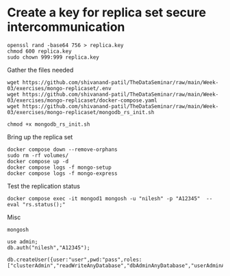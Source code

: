# Create a key for replica set secure intercommunication

```
openssl rand -base64 756 > replica.key
chmod 600 replica.key
sudo chown 999:999 replica.key
```

Gather the files needed

```
wget https://github.com/shivanand-patil/TheDataSeminar/raw/main/Week-03/exercises/mongo-replicaset/.env
wget https://github.com/shivanand-patil/TheDataSeminar/raw/main/Week-03/exercises/mongo-replicaset/docker-compose.yaml
wget https://github.com/shivanand-patil/TheDataSeminar/raw/main/Week-03/exercises/mongo-replicaset/mongodb_rs_init.sh

chmod +x mongodb_rs_init.sh
```

Bring up the replica set

```
docker compose down --remove-orphans
sudo rm -rf volumes/
docker compose up -d
docker compose logs -f mongo-setup
docker compose logs -f mongo-express
```

Test the replication status

```
docker compose exec -it mongod1 mongosh -u "nilesh" -p "A12345"  --eval "rs.status();"
```

Misc

```
mongosh

use admin;
db.auth("nilesh","A12345");

db.createUser({user:"user",pwd:"pass",roles:["clusterAdmin","readWriteAnyDatabase","dbAdminAnyDatabase","userAdminAnyDatabase"]});
```
